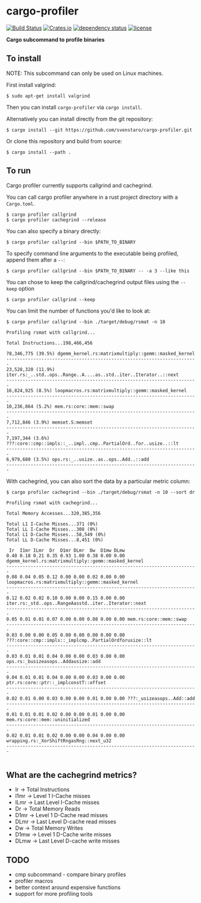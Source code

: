 # cargo-profiler

[![Build Status](https://travis-ci.org/svenstaro/cargo-profiler.svg?branch=master)](https://travis-ci.org/svenstaro/cargo-profiler)
[![Crates.io](https://img.shields.io/crates/v/cargo-profiler.svg)](https://crates.io/crates/cargo-profiler)
[![dependency status](https://deps.rs/repo/github/svenstaro/cargo-profiler/status.svg)](https://deps.rs/repo/github/svenstaro/cargo-profiler)
[![license](http://img.shields.io/badge/license-MIT-blue.svg)](https://github.com/svenstaro/cargo-profiler/blob/master/LICENSE)

**Cargo subcommand to profile binaries**

## To install

NOTE: This subcommand can only be used on Linux machines.

First install valgrind:

```
$ sudo apt-get install valgrind
```

Then you can install `cargo-profiler` via `cargo install`.

Alternatively you can install directly from the git repository:

```
$ cargo install --git https://github.com/svenstaro/cargo-profiler.git
```

Or clone this repository and build from source:

```
$ cargo install --path .
```

## To run

Cargo profiler currently supports callgrind and cachegrind.

You can call cargo profiler anywhere in a rust project directory with a `Cargo.toml`.

```
$ cargo profiler callgrind
$ cargo profiler cachegrind --release
```

You can also specify a binary directly:

```
$ cargo profiler callgrind --bin $PATH_TO_BINARY
```

To specify command line arguments to the executable being profiled, append them
after a `--`:

```
$ cargo profiler callgrind --bin $PATH_TO_BINARY -- -a 3 --like this
```

You can chose to keep the callgrind/cachegrind output files using the `--keep` option

```
$ cargo profiler callgrind --keep
```

You can limit the number of functions you'd like to look at:

```
$ cargo profiler callgrind --bin ./target/debug/rsmat -n 10

Profiling rsmat with callgrind...

Total Instructions...198,466,456

78,346,775 (39.5%) dgemm_kernel.rs:matrixmultiply::gemm::masked_kernel
-----------------------------------------------------------------------
23,528,320 (11.9%) iter.rs:_..std..ops..Range..A....as..std..iter..Iterator..::next
-----------------------------------------------------------------------
16,824,925 (8.5%) loopmacros.rs:matrixmultiply::gemm::masked_kernel
-----------------------------------------------------------------------
10,236,864 (5.2%) mem.rs:core::mem::swap
-----------------------------------------------------------------------
7,712,846 (3.9%) memset.S:memset
-----------------------------------------------------------------------
7,197,344 (3.6%) ???:core::cmp::impls::_..impl..cmp..PartialOrd..for..usize..::lt
-----------------------------------------------------------------------
6,979,680 (3.5%) ops.rs:_..usize..as..ops..Add..::add
-----------------------------------------------------------------------

```

With cachegrind, you can also sort the data by a particular metric column:

```
$ cargo profiler cachegrind --bin ./target/debug/rsmat -n 10 --sort dr

Profiling rsmat with cachegrind...

Total Memory Accesses...320,385,356

Total L1 I-Cache Misses...371 (0%)
Total LL I-Cache Misses...308 (0%)
Total L1 D-Cache Misses...58,549 (0%)
Total LL D-Cache Misses...8,451 (0%)

 Ir  I1mr ILmr  Dr  D1mr DLmr  Dw  D1mw DLmw
0.40 0.18 0.21 0.35 0.93 1.00 0.38 0.00 0.00 dgemm_kernel.rs:matrixmultiply::gemm::masked_kernel
-----------------------------------------------------------------------
0.08 0.04 0.05 0.12 0.00 0.00 0.02 0.00 0.00 loopmacros.rs:matrixmultiply::gemm::masked_kernel
-----------------------------------------------------------------------
0.12 0.02 0.02 0.10 0.00 0.00 0.15 0.00 0.00 iter.rs:_std..ops..RangeAasstd..iter..Iterator::next
-----------------------------------------------------------------------
0.05 0.01 0.01 0.07 0.00 0.00 0.08 0.00 0.00 mem.rs:core::mem::swap
-----------------------------------------------------------------------
0.03 0.00 0.00 0.05 0.00 0.00 0.00 0.00 0.00 ???:core::cmp::impls::_implcmp..PartialOrdforusize::lt
-----------------------------------------------------------------------
0.03 0.01 0.01 0.04 0.00 0.00 0.03 0.00 0.00 ops.rs:_busizeasops..Addausize::add
-----------------------------------------------------------------------
0.04 0.01 0.01 0.04 0.00 0.00 0.03 0.00 0.00 ptr.rs:core::ptr::_implconstT::offset
-----------------------------------------------------------------------
0.02 0.01 0.00 0.03 0.00 0.00 0.01 0.00 0.00 ???:_usizeasops..Add::add
-----------------------------------------------------------------------
0.01 0.01 0.01 0.02 0.00 0.00 0.01 0.00 0.00 mem.rs:core::mem::uninitialized
-----------------------------------------------------------------------
0.02 0.01 0.01 0.02 0.00 0.00 0.04 0.00 0.00 wrapping.rs:_XorShiftRngasRng::next_u32
-----------------------------------------------------------------------


```

## What are the cachegrind metrics?

* Ir -> Total Instructions
* I1mr -> Level 1 I-Cache misses
* ILmr -> Last Level I-Cache misses
* Dr -> Total Memory Reads
* D1mr -> Level 1 D-Cache read misses
* DLmr -> Last Level D-cache read misses
* Dw -> Total Memory Writes
* D1mw -> Level 1 D-Cache write misses
* DLmw -> Last Level D-cache write misses

## TODO

* cmp subcommand - compare binary profiles
* profiler macros
* better context around expensive functions
* support for more profiling tools
